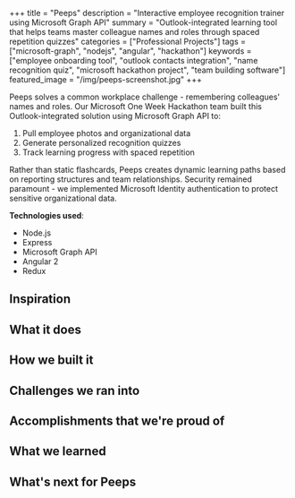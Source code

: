 +++
title = "Peeps"
description = "Interactive employee recognition trainer using Microsoft Graph API"
summary = "Outlook-integrated learning tool that helps teams master colleague names and roles through spaced repetition quizzes"
categories = ["Professional Projects"]
tags = ["microsoft-graph", "nodejs", "angular", "hackathon"]
keywords = ["employee onboarding tool", "outlook contacts integration", "name recognition quiz", "microsoft hackathon project", "team building software"]
featured_image = "/img/peeps-screenshot.jpg"
+++

Peeps solves a common workplace challenge - remembering colleagues' names and roles. Our Microsoft One Week Hackathon team built this Outlook-integrated solution using Microsoft Graph API to:

1. Pull employee photos and organizational data
2. Generate personalized recognition quizzes
3. Track learning progress with spaced repetition

Rather than static flashcards, Peeps creates dynamic learning paths based on reporting structures and team relationships. Security remained paramount - we implemented Microsoft Identity authentication to protect sensitive organizational data.

**Technologies used**:
  - Node.js
  - Express
  - Microsoft Graph API
  - Angular 2
  - Redux

## Inspiration


## What it does


## How we built it

## Challenges we ran into

## Accomplishments that we're proud of

## What we learned

## What's next for Peeps
